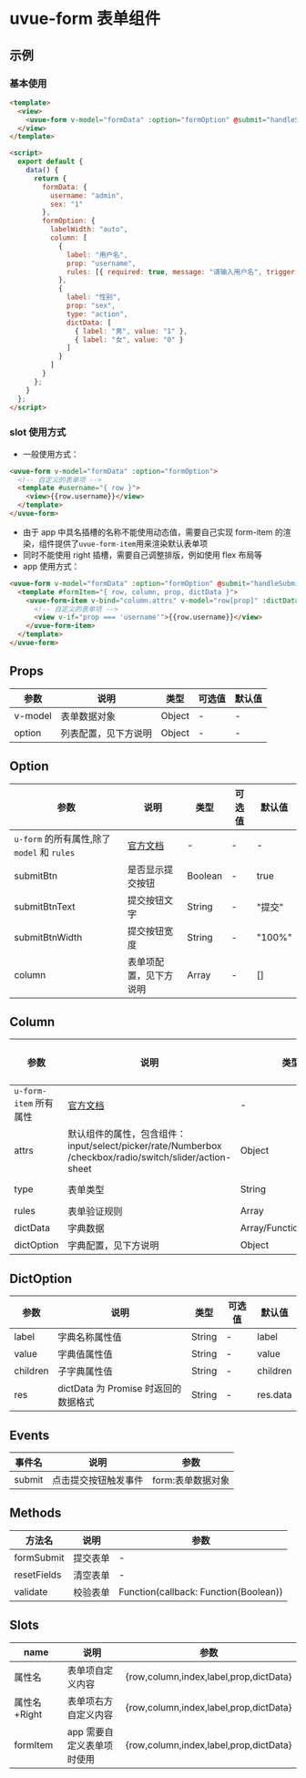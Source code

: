 # uvue-form 表单组件

## 示例

### 基本使用

```html
<template>
  <view>
    <uvue-form v-model="formData" :option="formOption" @submit="handleSubmit"></uvue-form>
  </view>
</template>

<script>
  export default {
    data() {
      return {
        formData: {
          username: "admin",
          sex: "1"
        },
        formOption: {
          labelWidth: "auto",
          column: [
            {
              label: "用户名",
              prop: "username",
              rules: [{ required: true, message: "请输入用户名", trigger: "change" }]
            },
            {
              label: "性别",
              prop: "sex",
              type: "action",
              dictData: [
                { label: "男", value: "1" },
                { label: "女", value: "0" }
              ]
            }
          ]
        }
      };
    }
  };
</script>
```

### slot 使用方式

- 一般使用方式：

```html
<uvue-form v-model="formData" :option="formOption">
  <!-- 自定义的表单项 -->
  <template #username="{ row }">
    <view>{{row.username}}</view>
  </template>
</uvue-form>
```

- 由于 app 中具名插槽的名称不能使用动态值，需要自己实现 form-item 的渲染，组件提供了`uvue-form-item`用来渲染默认表单项
- 同时不能使用 right 插槽，需要自己调整排版，例如使用 flex 布局等
- app 使用方式：

```html
<uvue-form v-model="formData" :option="formOption" @submit="handleSubmit">
  <template #formItem="{ row, column, prop, dictData }">
    <uvue-form-item v-bind="column.attrs" v-model="row[prop]" :dictData="dictData">
      <!-- 自定义的表单项 -->
      <view v-if="prop === 'username'">{{row.username}}</view>
    </uvue-form-item>
  </template>
</uvue-form>
```

## Props

| 参数    | 说明                 | 类型   | 可选值 | 默认值 |
| ------- | -------------------- | ------ | ------ | ------ |
| v-model | 表单数据对象         | Object | -      | -      |
| option  | 列表配置，见下方说明 | Object | -      | -      |

## Option

| 参数 | 说明 | 类型 | 可选值 | 默认值 |
| --- | --- | --- | --- | --- |
| `u-form` 的所有属性,除了 `model` 和 `rules` | [官方文档](https://uviewui.com/components/form.html#form-props) | - | - | - |
| submitBtn | 是否显示提交按钮 | Boolean | - | true |
| submitBtnText | 提交按钮文字 | String | - | "提交" |
| submitBtnWidth | 提交按钮宽度 | String | - | "100%" |
| column | 表单项配置，见下方说明 | Array | - | [] |

## Column

| 参数 | 说明 | 类型 | 可选值 | 默认值 |
| --- | --- | --- | --- | --- |
| `u-form-item` 所有属性 | [官方文档](https://uviewui.com/components/form.html#form-item-props) | - | - | - |
| attrs | 默认组件的属性，包含组件：input/select/picker/rate/Numberbox /checkbox/radio/switch/slider/action-sheet | Object | 自行查看各组件文档：[官方文档](https://uviewui.com/components/input.html) | - |
| type | 表单类型 | String | text/password/textarea/Number/select/date/time/datetime /rate/Numberbox/chekcbox/radio/switch/slider/action | text |
| rules | 表单验证规则 | Array | - | - |
| dictData | 字典数据 | Array/Function/Promise | - | - |
| dictOption | 字典配置，见下方说明 | Object | - | - |

## DictOption

| 参数     | 说明                                 | 类型   | 可选值 | 默认值   |
| -------- | ------------------------------------ | ------ | ------ | -------- |
| label    | 字典名称属性值                       | String | -      | label    |
| value    | 字典值属性值                         | String | -      | value    |
| children | 子字典属性值                         | String | -      | children |
| res      | dictData 为 Promise 时返回的数据格式 | String | -      | res.data |

## Events

| 事件名 | 说明                 | 参数              |
| ------ | -------------------- | ----------------- |
| submit | 点击提交按钮触发事件 | form:表单数据对象 |

## Methods

| 方法名      | 说明     | 参数                                  |
| ----------- | -------- | ------------------------------------- |
| formSubmit  | 提交表单 | -                                     |
| resetFields | 清空表单 | -                                     |
| validate    | 校验表单 | Function(callback: Function(Boolean)) |

## Slots

| name         | 说明                       | 参数                                   |
| ------------ | -------------------------- | -------------------------------------- |
| 属性名       | 表单项自定义内容           | {row,column,index,label,prop,dictData} |
| 属性名+Right | 表单项右方自定义内容       | {row,column,index,label,prop,dictData} |
| formItem     | app 需要自定义表单项时使用 | {row,column,index,label,prop,dictData} |

